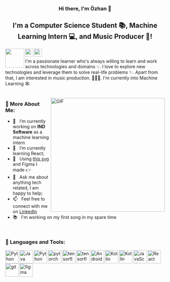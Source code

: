 <h3 align="center">
Hi there, I'm Özhan</a> 👋
</h3>

<h2 align="center">
I'm a Computer Science Student 📚, Machine Learning Intern 💻, and Music Producer 🎹!
</h2> 

<a href="https://www.linkedin.com/in/ozhantasdemir/"><img align="left" src="https://raw.githubusercontent.com/ozhantasdemir/readme/main/assets/linkedin.svg" height='60px'/></a>
<a href="https://www.instagram.com/ozhantasdemir/"><img align="left" src="https://raw.githubusercontent.com/ozhantasdemir/readme/main/assets/instagram.svg" height='25px'/></a>
<a href="https://open.spotify.com/user/ozhantasdemir?si=888a3610d71c4e49"><img align="left" src="https://raw.githubusercontent.com/ozhantasdemir/readme/main/assets/spotify.svg" height='25px'/></a>
<br/>

I'm a passionate learner who's always willing to learn and work across technologies and domains 💡. I love to explore new technologies and leverage them to solve real-life problems ✨. Apart from that, I am interested in music production. 👨🏻‍💻. I'm currently into Machine Learning 🕸️.
<br/>
<br/>

<img align="right" alt="GIF" src="https://raw.githubusercontent.com/ozhantasdemir/readme/main/assets/img.svg" width="360px"/>
  
### 🧐 More About Me:

- 🔭 &nbsp; I’m currently working on **IND Software** as a machine learning intern
- 🌱 &nbsp; I’m currently learning React; 
- 🎨 &nbsp; Using [this svg](https://storyset.com/illustration/javascript-frameworks/amico) and Figma I made 👉
- 💬 &nbsp; Ask me about anything tech related, I am happy to help;
- 📫 &nbsp; Feel free to connect with me on [LinkedIn](https://www.linkedin.com/in/ozhantasdemir/)
- 📚 &nbsp; I'm working on my first song in my spare time

<br>

### 🔨 Languages and Tools:
<a href="https://www.python.org" target="_blank"><img align="left" alt="Python" height ="42px" src="https://raw.githubusercontent.com/ozhantasdemir/readme/main/assets/python.svg"></a>

<a href="https://www.java.com" target="_blank"><img align="left" alt="Java" height ="42px" src="https://raw.githubusercontent.com/ozhantasdemir/readme/main/assets/java.svg"></a>

<a href="https://www.python.org" target="_blank"><img align="left" alt="Python" height ="42px" src="https://raw.githubusercontent.com/ozhantasdemir/readme/main/assets/c++.svg"></a>

<a href="https://pytorch.org/" target="_blank"> <img align="left" src="https://raw.githubusercontent.com/ozhantasdemir/readme/main/assets/pytorch.svg" alt="pytorch" height="42px"/> </a> 

<a href="https://www.tensorflow.org" target="_blank"> <img align="left" src="https://raw.githubusercontent.com/ozhantasdemir/readme/main/assets/tensorflow.svg" alt="tensorflow" height="42px"/> </a> 


<a href="https://www.tensorflow.org" target="_blank"> <img align="left" src="https://raw.githubusercontent.com/ozhantasdemir/readme/main/assets/scikit.svg" alt="tensorflow" height="42px"/> </a> 

<a href="https://developer.android.com" target="_blank"> <img align="left" alt="Android" height ="42px" src="https://raw.githubusercontent.com/ozhantasdemir/readme/main/assets/mathplotlib.svg"> </a>

<a href="https://kotlinlang.org" target="_blank"><img align="left" alt="Kotlin" height ="42px" src="https://raw.githubusercontent.com/ozhantasdemir/readme/main/assets/html.svg"></a>

<a href="https://kotlinlang.org" target="_blank"><img align="left" alt="Kotlin" height ="42px" src="https://raw.githubusercontent.com/ozhantasdemir/readme/main/assets/css.svg"></a>


<a href="https://developer.mozilla.org/en-US/docs/Web/JavaScript" target="_blank"> <img align="left" alt="JavaScript" height ="42px"  src="https://raw.githubusercontent.com/ozhantasdemir/readme/main/assets/javascript.svg"> </a>


<a href="https://reactjs.org/" target="_blank"> <img align="left" alt="React" height ="42px" src="https://raw.githubusercontent.com/ozhantasdemir/readme/main/assets/react.svg"></a>


<a href="https://git-scm.com/" target="_blank"> <img src="https://raw.githubusercontent.com/ozhantasdemir/readme/main/assets/git-scm.svg" align="left" alt="git" height='42px'/> </a>

<a href="https://www.figma.com/" target="_blank"> <img src="https://raw.githubusercontent.com/ozhantasdemir/readme/main/assets/figma.svg" alt="figma" height='42px'/> </a>

<br>
